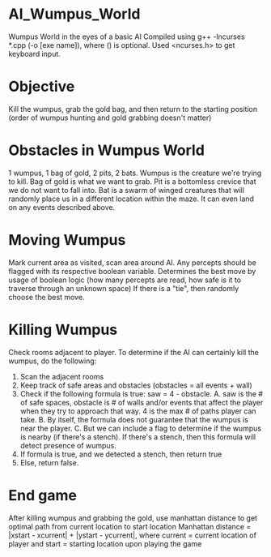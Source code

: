 # AI_Wumpus_World

Wumpus World in the eyes of a basic AI
Compiled using g++ -lncurses *.cpp (-o [exe name]), where () is optional.
Used <ncurses.h> to get keyboard input. 

# Objective

Kill the wumpus, grab the gold bag, and then return to the starting position (order of wumpus hunting and gold grabbing doesn't matter)

# Obstacles in Wumpus World

1 wumpus, 1 bag of gold, 2 pits, 2 bats.
Wumpus is the creature we're trying to kill.
Bag of gold is what we want to grab.
Pit is a bottomless crevice that we do not want to fall into.
Bat is a swarm of winged creatures that will randomly place us in a different location within the maze. It can even land on any events described above.

# Moving Wumpus

Mark current area as visited, scan area around AI.  Any percepts should be flagged with its respective boolean variable.
Determines the best move by usage of boolean logic (how many percepts are read, how safe is it to traverse through an unknown space)
If there is a "tie", then randomly choose the best move. 

# Killing Wumpus

Check rooms adjacent to player.  To determine if the AI can certainly kill the wumpus, do the following:
1. Scan the adjacent rooms
2. Keep track of safe areas and obstacles (obstacles = all events + wall)
3. Check if the following formula is true: saw = 4 - obstacle.
	A. saw is the # of safe spaces, obstacle is # of walls and/or events that affect the player when they try to approach that way.  4 is the max # of paths player can take.
	B. By itself, the formula does not guarantee that the wumpus is near the player.
	C. But we can include a flag to determine if the wumpus is nearby (if there's a stench).  If there's a stench, then this formula will detect presence of wumpus.
4. If formula is true, and we detected a stench, then return true
5. Else, return false.

# End game

After killing wumpus and grabbing the gold, use manhattan distance to get optimal path from current location to start location
Manhattan distance = |xstart - xcurrent| + |ystart - ycurrent|, where current = current location of player and start = starting location upon playing the game
